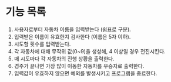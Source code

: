 # 기능 목록
1. 사용자로부터 자동차 이름을 입력받는다 (쉼표로 구분).
2. 입력받은 이름이 유효한지 검사한다 (이름은 5자 이하).
3. 시도할 횟수를 입력받는다.
4. 각 자동차에 대해 무작위 값(0~9)을 생성해, 4 이상일 경우 전진시킨다.
5. 매 시도마다 각 자동차의 진행 상황을 출력한다.
6. 경주가 끝나면 가장 많이 이동한 자동차를 우승자로 출력한다.
7. 입력값이 유효하지 않으면 예외를 발생시키고 프로그램을 종료한다.
